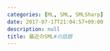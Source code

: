 ```yaml
---
categories: [ML, SML, SMLSharp]
date: 2017-07-17T21:04:57+09:00
description: null
title: 最近のSML#の話題
---
```


<section data-markdown
    data-separator="\n===\n"
    data-vertical="\n---\n"
    data-notes="^Note:">
<script type="text/template">
# 最近のSML#の話題
----------------------
[ML勉強会 #2 - connpass](https://ml-lang.connpass.com/event/58151/)
<!-- .slide: class="center" -->
===
# About Me
---------
![κeenのアイコン](/images/kappa.png) <!-- .element: style="position:absolute;right:0;z-index:-1" width="20%" -->

 * κeen
 * [@blackenedgold](https://twitter.com/blackenedgold)
 * Github: [KeenS](https://github.com/KeenS)
 * [Idein Inc.](https://idein.jp/)のエンジニア
 * Lisp, ML, Rust, Shell Scriptあたりを書きます

===
# 話すこと
------

* SML# 3.0。0以降立て続けにリリースが続いてる
* 最近の変更を追いきれないのでまとめて追う

ver.  | date
------|-----
3.3.0 | 2017-06-20
3.2.0 | 2016-09-16
3.1.1 | 2016-07-15
3.1.0 | 2016-05-26
3.0.1 | 2016-04-04
3.0.0 | 2016-03-31
2.0.0 | 2014-04-04
1.2.0 | 2012-11-14


===

# そもそもSML#って？
-------------------

* SML '97 互換のコンパイラ
  + [The Definition of Standard ML, Revised](http://sml-family.org/sml97-defn.pdf)
  + Self Hosted
  + 2.0.0からLLVMベース
* 実用的な処理系を目指して作られてる
* 独自機能も多数
* コンパイラとして使いやすい
  + 分割コンパイル
  + REPL
* 速度は遅め

===
# SML#の独自機能
----------------
3.0.0以降の変更を追うのに一部前提知識として必要。  
とりあえず型を読めるようになって

* 第一級オーバーロード
* ランク1多相
* 多相レコード
* SQL連携
* C FFI
* マルチスレッドサポート

===
# ランク1多相
-------------

* SMLでは冠頭多相しかない
  ``` sml
  - fun pair x y = (x, y);
  val pair = fn : 'a -> 'b -> 'a * 'b
  (* pair 1: 'b -> (int, 'b) にはならない *)
  - pair 1;
  stdIn:4.1-4.7 Warning: type vars not generalized because of
     value restriction are instantiated to dummy types (X1,X2,...)
  val it = fn : ?.X1 -> int * ?.X1
  ```
* SML#では返り値の関数も多相にできる
  ``` sml
  # fun pair x y = (x , y);
  val pair = fn : ['a. 'a -> ['b. 'b -> 'a * 'b]]
  # pair 1;
  val it = fn : ['a. 'a -> int * 'a]
  ```
* `['a. ty]` が ${}^\forall a. ty$ の気分
* 因みに冠頭多相な型パラメータは`,`で並べる
  ``` sml
  val pair = fn : ['a, 'b. 'a -> 'b -> 'a * 'b]
  ```


===
# 第一級オーバーロード
---------------------

* SMLの演算子はオーバーロードされてるけど中途半端
  + 関数として多相になれなくて、推論できなければデフォルトint
  + `1.0 + 2.0: real` だけど `op+: int * int -> int`
* SML#はオーバーロードされた関数をサポート
  + `op+: ['a::{int, word, int64, word64,...}. 'a * 'a -> 'a]`
* `['a. ty]` に条件が付いた感じの型
* 自分でオーバーロードも書けるけど今回は触れない

===
# 多相レコード
-------------

* SMLでのレコードのフィールドの選択は多相になれない
  + アノテーションを与えないといけない

  ``` sml
  - #id;
  stdIn:1.2-1.5 Error: unresolved flex record
     (can't tell what fields there are besides #id)
  - #id: {id:int, name: string} -> int;
  val it = fn : {id:int, name:string} -> int
  ```
* SML#は多相になれる
  ``` sml
  # #id;
  val it = fn : ['a#{id: 'b}, 'b. 'a -> 'b]
  ```
* 適用可能なレコードの上限がついた感じの型



===
# SQL連携
---------

``` sml
(* DBの宣言。テーブルの型は全て手で書く *)
val server =
    _sqlserver "postgres://hoge:password@localhost/sample1"
    : {people: {name:string, age:int}};
(* `_sql` に続けてSMLでSQLっぽ書ける *)
val q = _sql db =>
         insert into #db.people (name, age)
         values ("Alice", 24);
(* コネクションを作って実行 *)
val conn = SQL.connect server;
val _ = _sqlexec q conn;
```

===

# SQL連携
---------
select 文は型に注目

``` sml
# _sql db =>
>    select #person.name as name,
>           #person.age as age
>    from #db.people as person
>    where  SQL.>=(#person.age, 25);
val it = fn
  : ['a#{people: 'b},
     'b#{age: int, name: 'c},
     'c::{int, intInf, word, char,...},
     'd::{int, intInf, word, char,...}.
       'a SQL.db -> {age: int, name: 'c} SQL.query]
```

===
# C FFI
--------

* `_import` 一行でCの関数を呼べる
* そのためにGCをnon-movingにしたり工夫している

``` sml
# val puts = _import "puts": (string) -> ();
val puts = fn : string -> unit
# puts "hello";
hello
val it = () : unit
```

===

# マルチスレッドサポート
-----------------------

* `_import` で`pthread_create`を呼べる

``` sml
type pthread_t = unit ptr;
val pthread_create =
    _import "pthread_create"
    : (pthread_t ref, unit ptr, unit ptr -> unit ptr, unit ptr) -> int
fun create f =
    let
      val ret = ref _NULL
      val err = pthread_create (ret, _NULL, f, _NULL)
      val ref th = ret
    in
      if err = 0 then () else raise Fail "pthread_create";
      th
    end
```

===

# 最近のSML#
-----------
Changesベース
<!-- .slide: class="center" -->

===

# 3.0.0
-------

* 64bit化
  + 逆に32bitサポートは怪しくなった
* pthreadサポート（あれ？今までは？）
  + デフォルトでサポートONになったらしい
* Fully Concurrent GC
  + [A Fully Concurrent Garbage Collector for Functional Programs on Multicore Processors. Katsuhiro Ueno, Atsushi Ohori. To appear in Proc. ICFP, 2016.](http://www.pllab.riec.tohoku.ac.jp/papers/icfp2016UenoOhori-preprint.pdf)
===

# Fully Concurrent GC
---------------------

* SML#のBit Map GCベース
* アロケーションはスレッド毎にセグメントを割り当てる
* コレクタはSnap Shotっぽいやつ
  1. Filledなセグメントは自動でルートセットに
  2. Currentなセグメントは各スレッドとハンドシェイク
     + コレクタとミューテータは別スレッド
     + スレッドが自分が管理しているルートセットを計算する
     + ライトバリアをonに
  3. 各ミューテータスレッドからルートセットが返ってくる
  4. あとはsnap shotと同じ
  5. ライトバリアをoffにできる
* 関数型言語なのでライトバリアが響かない


===

# 3.1.0
--------

* JSONサポート
  + [A Calculus with Partially Dynamic Records for Typeful Manipulation of JSON Objects. Atsushi Ohori, Katsuhiro Ueno, Tomohiro Sasaki, Daisuke Kikuchi. To appear in Proc. ECOOP Conference, 2016.](http://www.pllab.riec.tohoku.ac.jp/papers/ecoopPreversion.pdf)
===
# JSONサポート
-------------
コードは3.3.0より引用


``` sml
structure JSON =
struct
  exception AttemptToReturnVOIDValue
  exception RuntimeTypeError
  exception TypeIsNotJsonKind
  exception AttemptToViewNull

  exception NaturalJoin

  datatype null = datatype JSONTypes.null
  datatype void = datatype JSONTypes.void
  datatype jsonTy = datatype JSONTypes.jsonTy
  datatype json = datatype JSONTypes.json
  datatype dyn = datatype JSONTypes.dyn

  val view : 'a dyn -> 'a
  val import : string -> void dyn
  val importJson :JSONParser.utJson -> void dyn
  val typeOf : json -> jsonTy
  val printJsonTy : jsonTy -> unit
  val jsonToJsonDyn : json -> void dyn
  val jsonToString : json -> string
  val jsonDynToString : 'a dyn -> string
  val jsonDynToJson : 'a dyn -> json

  val toJson : ['a#dynamic.'a -> json]
  val dynamicToJson : PolyDynamic.dynamic -> json
  val toJsonDyn : ['a#dynamic.'a -> void dyn]
end
```


===
# JSONサポート
-------------

SML3.3に合わせてコードを変えてある

``` sml
val json = JSON.import "{\"name\":\"SML#\", \"version\":\"3.1\"}"
val name = _jsoncase json of
    {name=x:string, ...} => x;
val reco =  _json json as {name: string, version: string}
val versions =  _json JSON.import "{\"name\":\"SML#\", \"version\":\"3.1\"}" as {name: string, version: string}
val data = JSON.jsonToString (JSON.toJson {name = "SML#", version = "3.1"})
```

demo

===
# 3.1.1
-------
* inner join
* 実行されるsqlクエリの改善
  + 差分取りづらいので断念

===
# Inner Join
------------

``` sml
_sql db => select #P.name as name, #P.age as age, #S.salary
      from #db.Persons as P
      inner join #db.Salaries as S
      on #P.id = #S.person_id
      where SQL.>(#S.salary, 10000) ;
```

```
['a#{Persons: 'b list, Salaries: 'c list},
 'b#{age: 'f, id: 'j, name: 'h},
 'c#{person_id: 'j, salary: 'd},
 'd::{int, intInf, 'e option},
 'e::{int, intInf},
 'f::{int, intInf, word, char,...},
 'g::{int, intInf, word, char,...},
 'h::{int, intInf, word, char,...},
 'i::{int, intInf, word, char,...},
 'j::{int, intInf, word, char,...},
 'k::{int, intInf, word, char,...}.
   'a SQL.conn -> {3: 'd, age: 'f, name: 'h} list SQL.cursor]
```


===
# 3.2
------

* DBのnatural joinの型システム
  + [SML# with Natural Join - ICFP 2016](http://conf.researchr.org/event/icfp-2016/mlfamilyworkshop-2016-papers-sml-with-natural-join)
  + [A. Ohori and P. Buneman. Type inference in a database programming language. In Proc. ACM Conference on LISP and Functional Programming, pages 174–183, 1988.](http://www.pllab.riec.tohoku.ac.jp/~ohori/research/lfp88.pdf)の実現っぽい？
* jsonのNULLサポート

===
# Natural Join
--------------

``` sml
_sql db => select #P.name as name, #P.age as age, #S.salary
      from #db.Persons as P
      natural join #db.Salaries as S
      where SQL.>(#S.salary, 10000) ;
```

```
['a#{Persons: 'b list, Salaries: 'c list},
 'b#{age: 'f, name: 'h}#reify,
 'c#{salary: 'd}#reify,
 'd::{int, intInf, 'e option},
 'e::{int, intInf},
 'f::{int, intInf, word, char,...},
 'g::{int, intInf, word, char,...},
 'h::{int, intInf, word, char,...},
 'i::{int, intInf, word, char,...},
 'j#{}#reify. (* この辺がnatural join型 *)
   ('j = 'b join 'c) =>
   'a SQL.conn -> {3: 'd, age: 'f, name: 'h} list SQL.cursor]
```


===
# Nullable in JSON
------------------

``` sml
val json2 = JSON.import "{\"name\":\"SML#\", \"version\":\"3.1\", \"date\": null}"
val reco2 =  _json json2 as {name: string, version: string, date: string option}

```

===

# 3.3.0
------

* massive threadsサポート
  + [Making SML# a General-purpose High-performance Language. Atsushi Ohori, Kenjiro Taura, Katsuhiro Ueno.](http://www.pllab.riec.tohoku.ac.jp/papers/ml2017Preversion.pdf)
  + [massivethreads/massivethreads: Light weight thread library](https://github.com/massivethreads/massivethreads)
  + [細粒度マルチスレッド処理系 MassiveThreads](http://www.yl.is.s.u-tokyo.ac.jp/raw-attachment/wiki/GeneralMeeting/20110627-massive.pdf)
  + 100万個スレッド作れるらしい
  + IOスケジューリングも頑張るらしい
* Concurrent, Myth, CMLモジュールが増えた
  + ようやく処理系提供のスレッドライブラリ
  + CMLはMLtonとかと互換

===

# 3.3.0
------
* SQLの向上
  + 中置演算子がそのままな感じに
  + テーブルの型がlistに
  + sqlexcとsqlevalが廃止されてコネクションを渡されたら実行するように
  + リフレクション導入？（reifyできる型に対して`pp`が導入された）
* type reification
* ML式の自然結合


===
# Massive Threads
------------------

* Myth: ベースバインディング
  - [Thread](https://github.com/smlsharp/smlsharp/blob/master/src/thread/main/myth.smi#L7)
  - [Mutex](https://github.com/smlsharp/smlsharp/blob/master/src/thread/main/myth.smi#L19)
  - [Cond](https://github.com/smlsharp/smlsharp/blob/master/src/thread/main/myth.smi#L30)
  - [Barrier](https://github.com/smlsharp/smlsharp/blob/master/src/thread/main/myth.smi#L41)
* Concurrent: 便利ライブラリ
  - [MVar](https://github.com/smlsharp/smlsharp/blob/master/src/thread/main/concurrent.smi#L7)
  - [IVar](https://github.com/smlsharp/smlsharp/blob/master/src/thread/main/concurrent.smi#L15)
  - [Couple](https://github.com/smlsharp/smlsharp/blob/master/src/thread/main/concurrent.smi#L23)
  - [Thread](https://github.com/smlsharp/smlsharp/blob/master/src/thread/main/concurrent.smi#L31)
  - [Future](https://github.com/smlsharp/smlsharp/blob/master/src/thread/main/concurrent.smi#L37)
* [CML](https://github.com/smlsharp/smlsharp/blob/master/src/thread/main/cml.smi): Concurrent ML互換インタフェース
  - なんかCSPっぽい作りらしい？

===
# Massive Threads
------------------

* なんか[並列処理構文](https://github.com/smlsharp/smlsharp/blob/master/benchmark/benchmarks_massive/suffixsum.sml#L17-L38)も入ったらしい？
* 長い

``` sml
_foreach id in dataExp [where setUpExp]
with pat do iteratorExp while predicateExp
end
```


===
# 中置演算子
-----------

``` sml
_sql db => select #P.name as name, #P.age as age, #S.salary
      from #db.Persons as P inner join #db.Salaries as S on #P.id = #S.person_id
      where #S.salary > 10000 ;
```

===
# SQL式の分割
------------

``` sml
# val sel = _sql select #t.name;
val sel = _
  : ['a#{t: 'b},
     'b#{name: 'c},
     'c::{int, intInf, word, char,...},
     'd::{int, intInf, word, char,...},
     'e.
       ('a list, {1: 'c} list, 'e) SQL.select]
# val frm = fn db => _sql from #db.people as t
> ;
val frm = fn
  : ['a#{people: 'b list}, 'b, 'c.
       ('a, 'c) SQL.db -> ({t: 'b} list, 'c) SQL.from]
# val whr = fn () => _sql where (#t.age = 25 and #t.salary > 300);
val whr = fn
  : ['a#{t: 'b},
     'b#{age: 'd, salary: 'f},
     'c,
     'd::{int, intInf, 'e option},
     'e::{int, intInf},
     'f::{int, intInf, 'g option},
     'g::{int, intInf}.
       unit -> ('a list -> 'a list, 'c) SQL.whr]
# val q = _sql db => select...(sel) from...(frm db) where...(whr ());
val q = fn
  : ['a#{people: 'b list},
     'b#{age: 'e, name: 'c, salary: 'g},
     'c::{int, intInf, word, char,...},
     'd::{int, intInf, word, char,...},
     'e::{int, intInf, 'f option},
     'f::{int, intInf},
     'g::{int, intInf, 'h option},
     'h::{int, intInf}.
       'a SQL.conn -> {1: 'c} list SQL.cursor]

```

===
# Type Reification
------------------

* 値をreifyしてdatatypeとして取り出せる
* いわゆるリフレクション？
* [コード](https://github.com/smlsharp/smlsharp/blob/master/src/compiler-utils/reflection/main/ReifiedTerm.ppg#L59)

``` sml
structure ReifyTerm =
struct
  val toReifiedTerm : ['a#reify.'a -> ReifiedTerm.reifiedTerm]
  val sizeOf : ReifiedTy.reifiedTy -> word
  val setCdr : ['a#reify. 'a list * 'a list -> unit]
end

```


===

# Type Reification
------------------

``` sml
fun ('a#reify) pp (x:'a) = 
    (TextIO.print (ReifiedTerm.reifiedTermToString (ReifyTerm.toReifiedTerm x));
     TextIO.print  "\n")
```

```
# pp;
val it = fn : ['a#reify. 'a -> unit]
# pp (1 + 1);
2
val it = () : unit
# pp {name = "keen", age = 25};
{age = 25, name = "keen"}
val it = () : unit

```

===
# ML式の自然結合
----------------

``` sml
# _join(1, 1);
val it = 1 : int
# _join(1, 2);
uncaught exception NaturalJoin.NaturalJoin at (interactive):2
# _join([1, 2, 3], [2, 3, 4]);
val it = [2, 3] : int list
# val l1 = [{id = 1, age = 10}, {id = 2, age = 20}, {id = 3, age = 30}];
val l1 =
  [{age = 10, id = 1}, {age = 20, id = 2}, {age = 30, id = 3}] : {age: int, id: int} list
# val l2 = [{id = 2, salary = 200}, {id = 3, salary = 300}, {id = 4, salary = 400}];
val l2 =
  [{id = 2, salary = 200}, {id = 3, salary = 300}, {id = 4, salary = 400}] : {id: int, salary: int} list
# _join(l1, l2);
val it =
  [{age = 20, id = 2, salary = 200}, {age = 30, id = 3, salary = 300}] : {age: int, id: int, salary: int} list
```

===
# まとめ
--------

* SML# 3系の変更を追ったよ
* SQL、JSON、Concurrency
* みんなもSML# 使おうね

</script>
</section>
